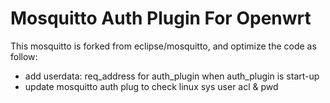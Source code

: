 Mosquitto Auth Plugin For Openwrt
=================

This mosquitto is forked from eclipse/mosquitto, and optimize the code as follow:

* add userdata: req_address for auth_plugin when auth_plugin is start-up
* update mosquitto auth plug to check linux sys user acl & pwd


